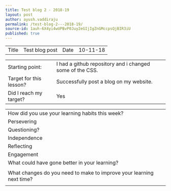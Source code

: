 ```yaml
---
title: Test blog 2 - 2018-19
layout: post
author: ayush.vaddiraju
permalink: /test-blog-2---2018-19/
source-id: 1auh-6X4yi4wUPBvP0Juy2eGIjIgZnGMccpsQjBIR3iU
published: true
---
```

<table>
  <tr>
    <td>Title</td>
    <td>Test blog post</td>
    <td>Date</td>
    <td>10-11-18</td>
  </tr>
</table>


<table>
  <tr>
    <td>Starting point:</td>
    <td>I had a github repository and i changed some of the CSS.</td>
  </tr>
  <tr>
    <td>Target for this lesson?</td>
    <td>Successfully post a blog on my website.</td>
  </tr>
  <tr>
    <td>Did I reach my target? </td>
    <td>Yes</td>
  </tr>
</table>


<table>
  <tr>
    <td>How did you use your learning habits this week?</td>
    <td></td>
  </tr>
  <tr>
    <td>Persevering</td>
    <td></td>
  </tr>
  <tr>
    <td>Questioning?</td>
    <td></td>
  </tr>
  <tr>
    <td>Independence</td>
    <td></td>
  </tr>
  <tr>
    <td>Reflecting</td>
    <td></td>
  </tr>
  <tr>
    <td>Engagement</td>
    <td></td>
  </tr>
  <tr>
    <td>What could have gone better in your learning?</td>
    <td></td>
  </tr>
  <tr>
    <td></td>
    <td></td>
  </tr>
  <tr>
    <td>What changes do you need to make to improve your learning next time?</td>
    <td></td>
  </tr>
  <tr>
    <td></td>
    <td></td>
  </tr>
</table>


